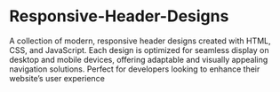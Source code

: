 # Responsive-Header-Designs
A collection of modern, responsive header designs created with HTML, CSS, and JavaScript. Each design is optimized for seamless display on desktop and mobile devices, offering adaptable and visually appealing navigation solutions. Perfect for developers looking to enhance their website’s user experience
